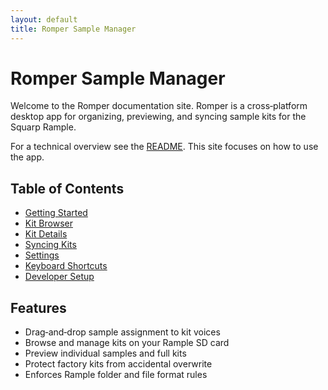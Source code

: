 ```yaml
---
layout: default
title: Romper Sample Manager
---
```


# Romper Sample Manager

Welcome to the Romper documentation site. Romper is a cross‑platform desktop app for organizing, previewing, and syncing sample kits for the Squarp Rample.

For a technical overview see the [README](../README.md). This site focuses on how to use the app.

## Table of Contents

- [Getting Started](./getting-started.md)
- [Kit Browser](./kit-browser.md)
- [Kit Details](./kit-details.md)
- [Syncing Kits](./syncing.md)
- [Settings](./settings.md)
- [Keyboard Shortcuts](./keyboard-shortcuts.md)
- [Developer Setup](./development.md)

## Features

- Drag‑and‑drop sample assignment to kit voices
- Browse and manage kits on your Rample SD card
- Preview individual samples and full kits
- Protect factory kits from accidental overwrite
- Enforces Rample folder and file format rules

